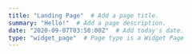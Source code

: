 ```yaml
---
title: "Landing Page"  # Add a page title.
summary: "Hello!"  # Add a page description.
date: "2020-09-07T03:50:00Z"  # Add today's date.
type: "widget_page"  # Page type is a Widget Page
---
```

